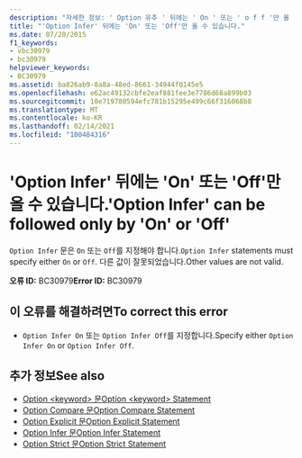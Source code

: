 ```yaml
---
description: "자세한 정보: ' Option 유추 ' 뒤에는 ' On ' 또는 ' o f f '만 올 수 있습니다."
title: "'Option Infer' 뒤에는 'On' 또는 'Off'만 올 수 있습니다."
ms.date: 07/20/2015
f1_keywords:
- vbc30979
- bc30979
helpviewer_keywords:
- BC30979
ms.assetid: ba826ab9-8a8a-48ed-8661-34944f0145e5
ms.openlocfilehash: e62ac49132cbfe2eaf881fee3e7786d68a899b03
ms.sourcegitcommit: 10e719780594efc781b15295e499c66f316068b8
ms.translationtype: MT
ms.contentlocale: ko-KR
ms.lasthandoff: 02/14/2021
ms.locfileid: "100484316"
---
```

# <a name="option-infer-can-be-followed-only-by-on-or-off"></a><span data-ttu-id="8a8e3-103">'Option Infer' 뒤에는 'On' 또는 'Off'만 올 수 있습니다.</span><span class="sxs-lookup"><span data-stu-id="8a8e3-103">'Option Infer' can be followed only by 'On' or 'Off'</span></span>

<span data-ttu-id="8a8e3-104">`Option Infer` 문은 `On` 또는 `Off`를 지정해야 합니다.</span><span class="sxs-lookup"><span data-stu-id="8a8e3-104">`Option Infer` statements must specify either `On` or `Off`.</span></span> <span data-ttu-id="8a8e3-105">다른 값이 잘못되었습니다.</span><span class="sxs-lookup"><span data-stu-id="8a8e3-105">Other values are not valid.</span></span>  
  
 <span data-ttu-id="8a8e3-106">**오류 ID:** BC30979</span><span class="sxs-lookup"><span data-stu-id="8a8e3-106">**Error ID:** BC30979</span></span>  
  
## <a name="to-correct-this-error"></a><span data-ttu-id="8a8e3-107">이 오류를 해결하려면</span><span class="sxs-lookup"><span data-stu-id="8a8e3-107">To correct this error</span></span>  
  
- <span data-ttu-id="8a8e3-108">`Option Infer On` 또는 `Option Infer Off`를 지정합니다.</span><span class="sxs-lookup"><span data-stu-id="8a8e3-108">Specify either `Option Infer On` or `Option Infer Off`.</span></span>  
  
## <a name="see-also"></a><span data-ttu-id="8a8e3-109">추가 정보</span><span class="sxs-lookup"><span data-stu-id="8a8e3-109">See also</span></span>

- [<span data-ttu-id="8a8e3-110">Option \<keyword> 문</span><span class="sxs-lookup"><span data-stu-id="8a8e3-110">Option \<keyword> Statement</span></span>](../language-reference/statements/option-keyword-statement.md)
- [<span data-ttu-id="8a8e3-111">Option Compare 문</span><span class="sxs-lookup"><span data-stu-id="8a8e3-111">Option Compare Statement</span></span>](../language-reference/statements/option-compare-statement.md)
- [<span data-ttu-id="8a8e3-112">Option Explicit 문</span><span class="sxs-lookup"><span data-stu-id="8a8e3-112">Option Explicit Statement</span></span>](../language-reference/statements/option-explicit-statement.md)
- [<span data-ttu-id="8a8e3-113">Option Infer 문</span><span class="sxs-lookup"><span data-stu-id="8a8e3-113">Option Infer Statement</span></span>](../language-reference/statements/option-infer-statement.md)
- [<span data-ttu-id="8a8e3-114">Option Strict 문</span><span class="sxs-lookup"><span data-stu-id="8a8e3-114">Option Strict Statement</span></span>](../language-reference/statements/option-strict-statement.md)
